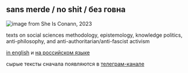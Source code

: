 ## **sans merde / no shit / без говна**

![image from She Is Conann, 2023](https://github.com/sansmerde/sansmerde.github.io/assets/156181842/6e27578b-8ba7-482d-9284-ed3b47498214)

texts on social sciences methodology, epistemology, knowledge politics, anti-philosophy, and anti-authoritarian/anti-fascist activism

[in english](https://sansmerde.github.io/tag/english) и [на российском языке](https://sansmerde.github.io/tag/russian)

сырые тексты сначала появляются в [телеграм-канале](https://t.me/sans_merde)

